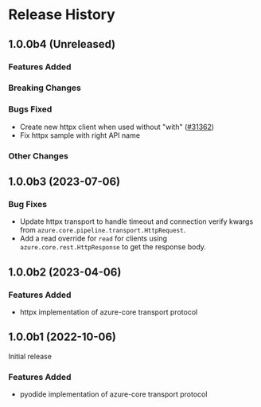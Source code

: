 # Release History

## 1.0.0b4 (Unreleased)

### Features Added

### Breaking Changes

### Bugs Fixed

- Create new httpx client when used without "with" ([#31362](https://github.com/Azure/azure-sdk-for-python/pull/31370))
- Fix httpx sample with right API name

### Other Changes

## 1.0.0b3 (2023-07-06)

### Bug Fixes

- Update httpx transport to handle timeout and connection verify kwargs from `azure.core.pipeline.transport.HttpRequest`.
- Add a read override for `read` for clients using `azure.core.rest.HttpResponse` to get the response body.

## 1.0.0b2 (2023-04-06)

### Features Added

- httpx implementation of azure-core transport protocol

## 1.0.0b1 (2022-10-06)

Initial release

### Features Added

- pyodide implementation of azure-core transport protocol
